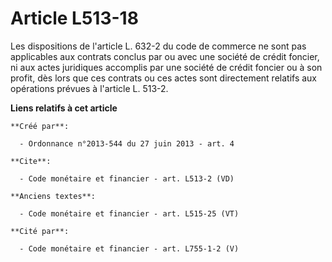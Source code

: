 # Article L513-18

Les dispositions de l'article L. 632-2 du code de commerce ne sont pas applicables aux contrats conclus par ou avec une
société de crédit foncier, ni aux actes juridiques accomplis par une société de crédit foncier ou à son profit, dès lors que
ces contrats ou ces actes sont directement relatifs aux opérations prévues à l'article L. 513-2.

**Liens relatifs à cet article**

	**Créé par**:

	  - Ordonnance n°2013-544 du 27 juin 2013 - art. 4

	**Cite**:

	  - Code monétaire et financier - art. L513-2 (VD)

	**Anciens textes**:

	  - Code monétaire et financier - art. L515-25 (VT)

	**Cité par**:

	  - Code monétaire et financier - art. L755-1-2 (V)
